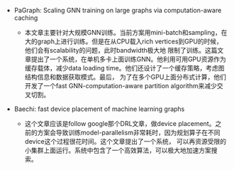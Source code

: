 - PaGraph: Scaling GNN training on large graphs via computation-aware caching
  - 本文章主要针对大规模GNN训练。当前方案用mini-batch和sampling，在大的graph上进行训练。但是在从CPU载入rich vertices到GPU的时候，他们会有scalability的问题，此时bandwidth极大地
  限制了训练。这篇文章提出了一个系统，在单机多卡上面训练GNN。他利用可用GPU资源作为缓存载体，减少data loading time。他们还设计了一个缓存策略，考虑图结构信息和数据获取模式。最后，
  为了在多个GPU上面分布式计算，他们开发了一个fast GNN-computation-aware partition algorithm来减少交叉切割。
  
- Baechi: fast device placement of machine learning graphs
  - 这个文章应该是follow google那个DRL文章，做device placement。之前的方案会导致训练model-parallelism非常耗时，因为规划算子在不同device这个过程很花时间。这个文章提出了一个系统，
  可以再资源受限的小集群上面运行。系统中包含了一个高效算法，可以极大地加速方案搜索。
